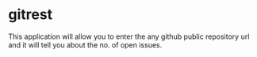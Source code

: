 # gitrest
This application will allow you to enter the any github public repository url and it will tell you about the no. of open issues.
